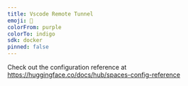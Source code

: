 ```yaml
---
title: Vscode Remote Tunnel
emoji: 🦀
colorFrom: purple
colorTo: indigo
sdk: docker
pinned: false
---
```


Check out the configuration reference at https://huggingface.co/docs/hub/spaces-config-reference
